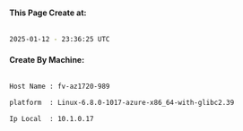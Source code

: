 
   
#### This Page Create at:

```bash

2025-01-12 - 23:36:25 UTC

```

#### Create By Machine:

```bash

Host Name : fv-az1720-989

platform  : Linux-6.8.0-1017-azure-x86_64-with-glibc2.39

Ip Local  : 10.1.0.17

```

